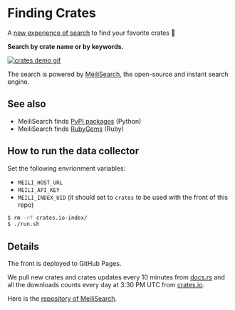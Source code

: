 # Finding Crates

A [new experience of search](https://crates.meilisearch.com) to find your favorite crates 🎉

**Search by crate name or by keywords.**

[![crates demo gif](assets/crates-io-demo.gif)](https://crates.meilisearch.com)

The search is powered by [MeiliSearch](https://github.com/meilisearch/MeiliSearch), the open-source and instant search engine.

## See also

- MeiliSearch finds [PyPI packages](https://pypi.meilisearch.com/) (Python)
- MeiliSearch finds [RubyGems](https://rubygems.meilisearch.com/) (Ruby)

## How to run the data collector

Set the following envrionment variables:
- `MEILI_HOST_URL`
- `MEILI_API_KEY`
- `MEILI_INDEX_UID` (it should set to `crates` to be used with the front of this repo)

```bash
$ rm -rf crates.io-index/
$ ./run.sh
```

## Details

The front is deployed to GitHub Pages.

We pull new crates and crates updates every 10 minutes from [docs.rs](https://docs.rs/releases) and all the downloads counts every day at 3:30 PM UTC from [crates.io](https://crates.io/data-access).

Here is the [repository of MeiliSearch](https://github.com/meilisearch/MeiliSearch).
